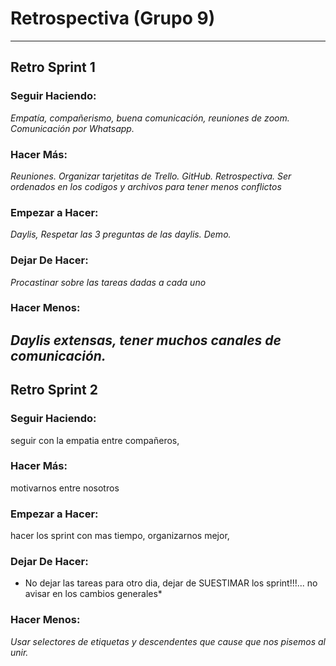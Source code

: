 # Retrospectiva (Grupo 9)
---

## Retro Sprint 1

### Seguir Haciendo:
*Empatía, compañerismo, buena comunicación, reuniones de zoom. Comunicación por Whatsapp.*

### Hacer Más:
*Reuniones. Organizar tarjetitas de Trello. GitHub. Retrospectiva. Ser ordenados en los codigos y archivos para tener menos conflictos* 

### Empezar a Hacer:
*Daylis, Respetar las 3 preguntas de las daylis. Demo.*

### Dejar De Hacer:
*Procastinar sobre las tareas dadas a cada uno*

### Hacer Menos:
*Daylis extensas, tener muchos canales de comunicación.*
---

## Retro Sprint 2


### Seguir Haciendo:
seguir con la empatia entre compañeros,

### Hacer Más:
motivarnos entre nosotros

### Empezar a Hacer:
hacer los sprint con mas tiempo, organizarnos mejor,

### Dejar De Hacer:
* No dejar las tareas para otro dia, dejar de SUESTIMAR los sprint!!!...
no avisar en los cambios generales*

### Hacer Menos:
*Usar selectores de etiquetas y descendentes que cause que nos pisemos al unir.*